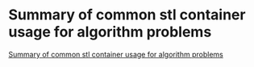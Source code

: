 # Summary of common stl container usage for algorithm problems
[Summary of common stl container usage for algorithm problems](https://aiwithcloud.com/2022/09/19/summary_of_common_stl_container_usage_for_algorithm_problems/)